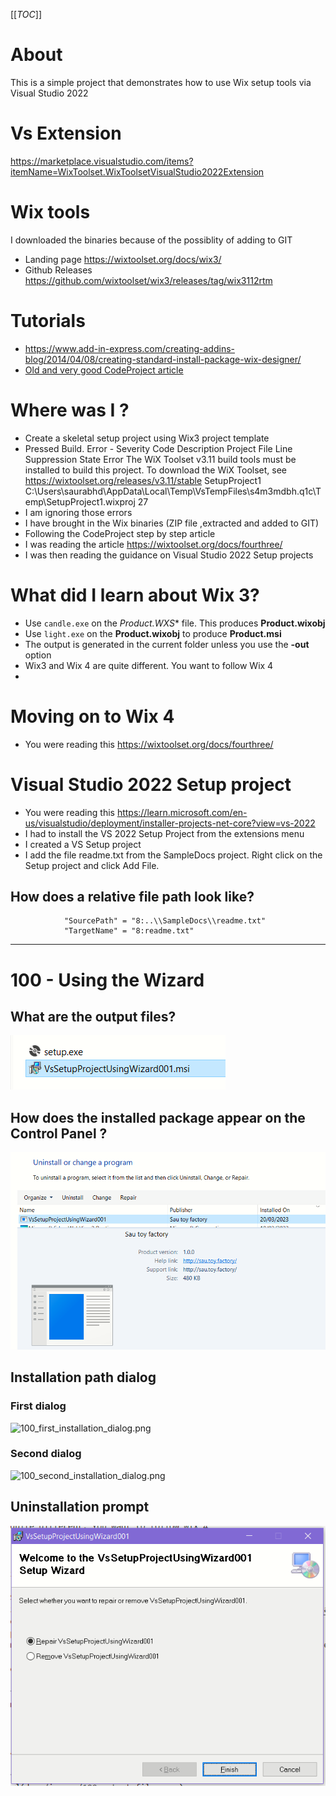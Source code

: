 [[_TOC_]]

# About
This is a simple project that demonstrates how to use Wix setup tools via Visual Studio 2022

# Vs Extension
https://marketplace.visualstudio.com/items?itemName=WixToolset.WixToolsetVisualStudio2022Extension

# Wix tools
I downloaded the binaries because of the possiblity of adding to GIT
- Landing page https://wixtoolset.org/docs/wix3/
- Github Releases https://github.com/wixtoolset/wix3/releases/tag/wix3112rtm

# Tutorials
- https://www.add-in-express.com/creating-addins-blog/2014/04/08/creating-standard-install-package-wix-designer/
- [Old and very good CodeProject article](https://www.codeproject.com/Tips/105638/A-quick-introduction-Create-an-MSI-installer-with)

# Where was I ?
- Create a skeletal setup project using Wix3 project template
- Pressed Build. Error - Severity	Code	Description	Project	File	Line	Suppression State
Error		The WiX Toolset v3.11 build tools must be installed to build this project. To download the WiX Toolset, see https://wixtoolset.org/releases/v3.11/stable	SetupProject1	C:\Users\saurabhd\AppData\Local\Temp\VsTempFiles\s4m3mdbh.q1c\Temp\SetupProject1.wixproj	27	
- I am ignoring those errors
- I have brought in the Wix binaries (ZIP file ,extracted and added to GIT)
- Following the CodeProject step by step article
- I was reading the article https://wixtoolset.org/docs/fourthree/
- I was then reading the guidance on Visual Studio 2022 Setup projects

# What did I learn about Wix 3?
- Use `candle.exe` on the *Product.WXS** file. This produces **Product.wixobj**
- Use `light.exe` on the **Product.wixobj** to produce **Product.msi**
- The output is generated in the current folder unless you use the **-out** option
- Wix3 and Wix 4 are quite different. You want to follow Wix 4
- 

# Moving on to Wix 4
- You were reading this https://wixtoolset.org/docs/fourthree/

# Visual Studio 2022 Setup project
- You were reading this https://learn.microsoft.com/en-us/visualstudio/deployment/installer-projects-net-core?view=vs-2022
- I had to install the VS 2022 Setup Project from the extensions menu
- I created a VS Setup project
- I add the file readme.txt from the SampleDocs project. Right click on the Setup project and click Add File.

## How does a relative file path look like?
```
            "SourcePath" = "8:..\\SampleDocs\\readme.txt"
            "TargetName" = "8:readme.txt"
```
---

# 100 - Using the Wizard

## What are the output files?
![100_output_files.png](docs/images/100_output_files.png)

## How does the installed package appear on the Control Panel ?
![100_control_panel.png](docs/images/100_control_panel.png)

## Installation path dialog

### First dialog
![100_first_installation_dialog.png
](docs/images/100_first_installation_dialog.png)

### Second dialog
![100_second_installation_dialog.png
](docs/images/100_second_installation_dialog.png)

## Uninstallation prompt
![100_uninstall_propmt.png](docs/images/100_uninstall_propmt.png)
